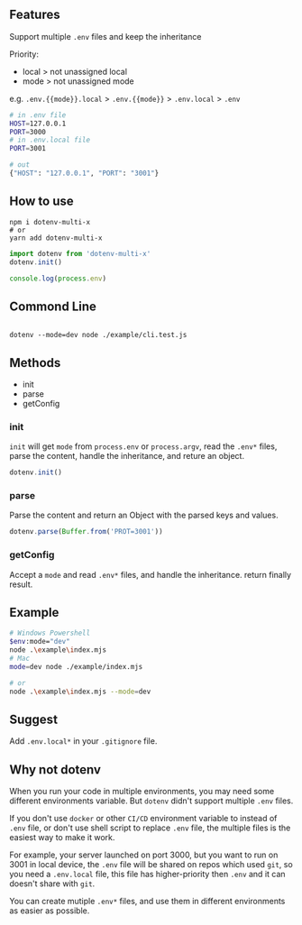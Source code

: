 ## Features

Support multiple `.env` files and keep the inheritance

Priority:

- local > not unassigned local
- mode > not unassigned mode

e.g. `.env.{{mode}}.local` > `.env.{{mode}}` > `.env.local` > `.env`

```bash
# in .env file
HOST=127.0.0.1
PORT=3000
# in .env.local file
PORT=3001

# out
{"HOST": "127.0.0.1", "PORT": "3001"}
```

## How to use

```shell
npm i dotenv-multi-x
# or
yarn add dotenv-multi-x
```

```javascript
import dotenv from 'dotenv-multi-x'
dotenv.init()

console.log(process.env)
```

## Commond Line

```shell

dotenv --mode=dev node ./example/cli.test.js

```

## Methods

- init
- parse
- getConfig

### init

`init` will get `mode` from `process.env` or `process.argv`, read the `.env*` files, parse the content, handle the inheritance, and reture an object.

```javascript
dotenv.init()
```

### parse

Parse the content and return an Object with the parsed keys and values.

```javascript
dotenv.parse(Buffer.from('PROT=3001'))
```

### getConfig

Accept a `mode` and read `.env*` files, and handle the inheritance. return finally result.

## Example

```bash
# Windows Powershell
$env:mode="dev"
node .\example\index.mjs
# Mac
mode=dev node ./example/index.mjs

# or
node .\example\index.mjs --mode=dev
```

## Suggest

Add `.env.local*` in your `.gitignore` file.

## Why not dotenv

When you run your code in multiple environments, you may need some different environments variable. But `dotenv` didn't support multiple `.env` files.

If you don't use `docker` or other `CI/CD` environment variable to instead of `.env` file, or don't use shell script to replace `.env` file, the multiple files is the easiest way to make it work.

For example, your server launched on port 3000, but you want to run on 3001 in local device, the `.env` file will be shared on repos which used `git`, so you need a `.env.local` file, this file has higher-priority then `.env` and it can doesn't share with `git`.

You can create mutiple `.env*` files, and use them in different environments as easier as possible.
